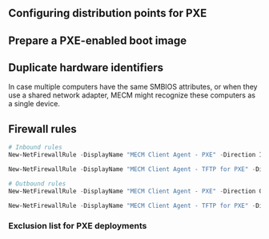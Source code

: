 #

## Configuring distribution points for PXE

## Prepare a PXE-enabled boot image

## Duplicate hardware identifiers
In case multiple computers have the same SMBIOS attributes, or when they use a shared network adapter, MECM might recognize these computers as a single device.

## Firewall rules
```PowerShell
# Inbound rules
New-NetFirewallRule -DisplayName "MECM Client Agent - PXE" -Direction Inbound -LocalPort 69 -Protocol TCP -Action Allow -Profile Domain

New-NetFirewallRule -DisplayName "MECM Client Agent - TFTP for PXE" -Direction Outbound -LocalPort 67,68,69,4011 -Protocol UDP -Action Allow -Profile Domain

# Outbound rules
New-NetFirewallRule -DisplayName "MECM Client Agent - PXE" -Direction Outbound -LocalPort 69 -Protocol TCP -Action Allow -Profile Domain

New-NetFirewallRule -DisplayName "MECM Client Agent - TFTP for PXE" -Direction Outbound -LocalPort 67,68,69,4011 -Protocol UDP -Action Allow -Profile Domain
```

### Exclusion list for PXE deployments
